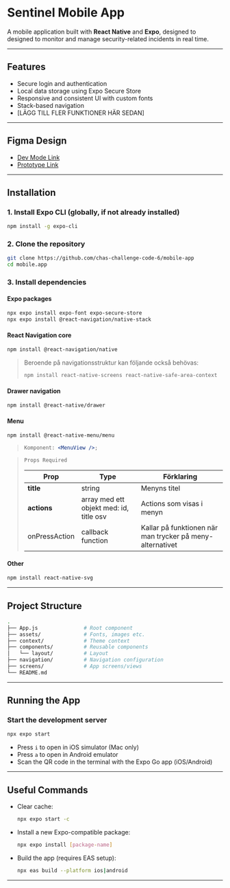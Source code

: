 # Sentinel Mobile App

A mobile application built with **React Native** and **Expo**, designed to designed to monitor and manage security-related incidents in real time.

---

## Features

- Secure login and authentication
- Local data storage using Expo Secure Store
- Responsive and consistent UI with custom fonts
- Stack-based navigation
- [LÄGG TILL FLER FUNKTIONER HÄR SEDAN]

---

## Figma Design

- [Dev Mode Link](https://www.figma.com/design/A0UtLXheRjdi2yvWByEiVq/Sentinel?node-id=19-101&m=dev&t=T5hnKkVLStgqyAOk-1)
- [Prototype Link](https://www.figma.com/proto/A0UtLXheRjdi2yvWByEiVq/Sentinel?node-id=19-101&t=T5hnKkVLStgqyAOk-1)

---

## Installation

### 1. Install Expo CLI (globally, if not already installed)

```bash
npm install -g expo-cli
```

### 2. Clone the repository

```bash
git clone https://github.com/chas-challenge-code-6/mobile-app
cd mobile.app
```

### 3. Install dependencies

#### Expo packages

```bash
npx expo install expo-font expo-secure-store
npx expo install @react-navigation/native-stack
```

#### React Navigation core

```bash
npm install @react-navigation/native
```

> Beroende på navigationsstruktur kan följande också behövas:
>
> ```bash
> npm install react-native-screens react-native-safe-area-context
> ```

#### Drawer navigation

```bash
npm install @react-native/drawer
```

#### Menu

```bash
npm install @react-native-menu/menu
```

> ```jsx
> Komponent: <MenuView />;
> ```

>     Props Required
>
> | **Prop**      | **Type**                                | Förklaring                                                |
> | ------------- | --------------------------------------- | --------------------------------------------------------- |
> | **title**     | string                                  | Menyns titel                                              |
> | **actions**   | array med ett objekt med: id, title osv | Actions som visas i menyn                                 |
> | onPressAction | callback function                       | Kallar på funktionen när man trycker på meny-alternativet |

#### Other

```bash
npm install react-native-svg
```

---

## Project Structure

```bash
.
├── App.js               # Root component
├── assets/              # Fonts, images etc.
├── context/             # Theme context
├── components/          # Reusable components
│   └── layout/          # Layout
├── navigation/          # Navigation configuration
├── screens/             # App screens/views
└── README.md
```

---

## Running the App

### Start the development server

```bash
npx expo start
```

- Press `i` to open in iOS simulator (Mac only)
- Press `a` to open in Android emulator
- Scan the QR code in the terminal with the Expo Go app (iOS/Android)

---

## Useful Commands

- Clear cache:

  ```bash
  npx expo start -c
  ```

- Install a new Expo-compatible package:

  ```bash
  npx expo install [package-name]
  ```

- Build the app (requires EAS setup):
  ```bash
  npx eas build --platform ios|android
  ```

---
